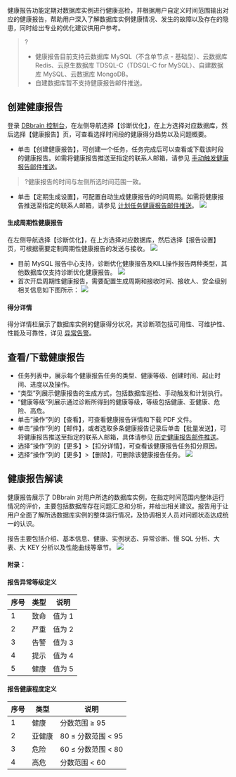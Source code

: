 健康报告功能定期对数据库实例进行健康巡检，并根据用户自定义时间范围输出对应的健康报告，帮助用户深入了解数据库实例健康情况、发生的故障以及存在的隐患，同时给出专业的优化建议供用户参考。

>?
>- 健康报告目前支持云数据库 MySQL（不含单节点 - 基础型）、云数据库 Redis、云原生数据库 TDSQL-C（TDSQL-C for MySQL）、自建数据库 MySQL、云数据库 MongoDB。
>- 自建数据库暂不支持健康报告邮件推送。

## 创建健康报告
登录 [DBbrain 控制台](https://console.cloud.tencent.com/dbbrain/analysis)，在左侧导航选择【诊断优化】，在上方选择对应数据库，然后选择【健康报告】页，可查看选择时间段的健康得分趋势以及问题概要。
- 单击【创建健康报告】，可创建一个任务，任务完成后可以查看或下载该时段的健康报告。如需将健康报告推送至指定的联系人邮箱，请参见 [手动触发健康报告邮件推送](https://cloud.tencent.com/document/product/1130/50390#sdcfjkbgyjts)。
>?健康报告的时间与左侧所选时间范围一致。
- 单击【定期生成设置】，可配置自动生成健康报告的时间周期。如需将健康报告推送至指定的联系人邮箱，请参见 [计划任务健康报告邮件推送](https://cloud.tencent.com/document/product/1130/50390#jhrwjkbgyjts)。
![](https://main.qcloudimg.com/raw/2551a4c7010fd3b6849d2ba93eb33ce8.png)

#### 生成周期性健康报告
在左侧导航选择【诊断优化】，在上方选择对应数据库，然后选择【报告设置】页，可根据需要定制周期性健康报告的发送与接收。
![](https://main.qcloudimg.com/raw/700a3524ee26396d3a199f2af064f8b8.png)
- 目前 MySQL 报告中心支持，诊断优化健康报告及KILL操作报告两种类型，其他数据库仅支持诊断优化健康报告。
![](https://main.qcloudimg.com/raw/4b4c5a33655c4d6a72b81f3062e49d80.png)
- 首次开启周期性健康报告，需要配置生成周期和接收时间、接收人、安全级别 相关信息如下图所示：
![](https://main.qcloudimg.com/raw/b8b62d9ed84a86c59da0f5dfb32db4fa.png)

#### 得分详情
得分详情栏展示了数据库实例的健康得分状况，其诊断项包括可用性、可维护性、性能及可靠性，详见 [异常告警](https://cloud.tencent.com/document/product/1130/44957)。

## 查看/下载健康报告
- 任务列表中，展示每个健康报告任务的类型、健康等级、创建时间、起止时间、进度以及操作。
 - “类型”列展示健康报告的生成方式，包括数据库巡检、手动触发和计划执行。
 - “健康等级”列展示通过诊断所得到的健康等级，等级包括健康、亚健康、危险、高危。
- 单击“操作”列的【查看】，可查看健康报告详情和下载 PDF 文件。
- 单击“操作”列的【邮件】，或者选取多条健康报告记录后单击【批量发送】，可将健康报告推送至指定的联系人邮箱，具体请参见 [历史健康报告邮件推送](https://cloud.tencent.com/document/product/1130/50390#jkbgymts)。
- 选择“操作”列的【更多】>【扣分详情】，可查看该健康报告任务扣分原因。
- 选择“操作”列的【更多】>【删除】，可删除该健康报告任务。
![](https://main.qcloudimg.com/raw/40830f43b6ccbd04a3f400402eaeb02b.gif)

## 健康报告解读
健康报告展示了 DBbrain 对用户所选的数据库实例，在指定时间范围内整体运行情况的评价，主要包括数据库存在问题汇总和分析，并给出相关建议。报告用于让用户全面了解所选数据库实例的整体运行情况，及协调相关人员对问题状态达成统一的认识。

报告主要包括介绍、基本信息、健康、实例状态、异常诊断、慢 SQL 分析、大表、大 KEY 分析以及性能曲线等章节。
![](https://main.qcloudimg.com/raw/dd12f046335294fda6a1459ed0dc7aa2.png)

#### 附录：
#### 报告异常等级定义
| 序号 | 类型 | 说明   |
| ---- | ---- | ------ |
| 1    | 致命 | 值为 1 |
| 2    | 严重 | 值为 2 |
| 3    | 告警 | 值为 3 |
| 4    | 提示 | 值为 4 |
| 5    | 健康 | 值为 5 |

#### 报告健康程度定义
| 序号 | 类型   | 说明                  |
| ---- | ------ | --------------------- |
| 1    | 健康   | 分数范围 ≥ 95         |
| 2    | 亚健康 |80 ≤ 分数范围 < 95 |
| 3    | 危险   | 60 ≤ 分数范围 < 80 |
| 4    | 高危   | 分数范围 < 60         |

